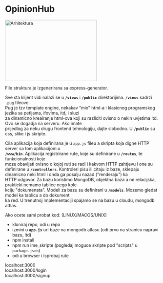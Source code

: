 # OpinionHub

<img src="https://developer.mozilla.org/en-US/docs/Learn/Server-side/Express_Nodejs/routes/mvc_express.png" width="300" height="200" alt="Arhitektura">

File struktura je izgenerirana sa express-generator.

Sve sta klijent vidi nalazi se u **`/views`** i **`/public`** direktorijima. **`/views`** sadrzi `.pug` fileove.  
Pug je tzv template engine, nekakav "mix" html-a i klasicnog programskog jezika sa petljama, ifovima, itd, i sluzi  
za dinamicno kreairanje html-ova koji su razliciti ovisno o nekin uvjetima itd. Ovo se dogadja na serveru. Ako imate  
prijedlog za neku drugu frontend tehnologiju, dajte slobodno. U **`/public`** su css, slike i js skripte.  

Cila aplikacija koja definirana je u `app.js` fileu a skripta koja digne HTTP server sa tom aplikacijom u  
**`/www/bin`**. Aplikacija registrirane rute, koje su definirane u **`/routes`**, te funkcionalnosti koje  
moze obavljati ovisno o kojoj ruti se radi i kakvom HTTP zahtjevu i one su definirane u **`/controllers`**.
Kontroleri pisu ili citaju iz baze, sklepaju dinamicno neki html i onda ga posalju nazad ("renderaju") ka  
HTTP odgovor. Za bazu koristimo MongoDB, objektna baza a ne relacijska, prakticki nemamo tablice nego kole-  
kciju "dokumenata". Modeli za bazu su definirani u **`/models`**. Mozemo gledat model ka tablicu a do dokument  
ka red. U trenutnoj implementaciji spajamo se na bazu u cloudu, mongodb attlas.

Ako ocete sami probat kod: (LINUX/MACOS/UNIX)
  - kloniraj repo, odi u repo
  - izmini u **`app.js`** url baze na mongodb atlasu (odi prvo na stranicu napravi bazu, itd)
  - npm install
  - npm run ime_skripte (pogledaj moguce skripte pod "scripts" u `package.json`)
  - odi u browser i isprobaj rute

localhost:3000  
localhost:3000/login  
localhost:3000/signup



